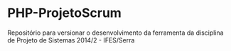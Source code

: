 PHP-ProjetoScrum
================

Repositório para versionar o desenvolvimento da ferramenta da disciplina de Projeto de Sistemas 2014/2 - IFES/Serra
